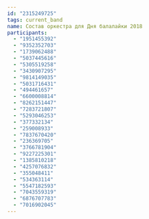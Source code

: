 ```yaml
---
id: "2315249725"
tags: current_band
name: Состав оркестра для Дня балалайки 2018
participants:
  - "1951455392"
  - "9352352703"
  - "1739062488"
  - "5037445616"
  - "5305519258"
  - "3430907295"
  - "9814149035"
  - "5031716431"
  - "494461657"
  - "6600008814"
  - "8262151447"
  - "7283721807"
  - "5293046253"
  - "377332134"
  - "259008933"
  - "7837670420"
  - "236369705"
  - "3766781904"
  - "9227225301"
  - "1385810218"
  - "4257076832"
  - "355048411"
  - "534363114"
  - "5547182593"
  - "7043559319"
  - "6876707783"
  - "7016902045"
---
```

